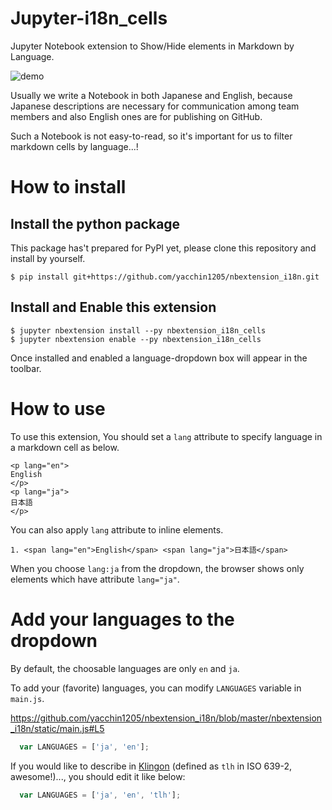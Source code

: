 # Jupyter-i18n_cells
Jupyter Notebook extension to Show/Hide elements in Markdown by Language.

![demo](https://raw.githubusercontent.com/yacchin1205/nbextension_i18n/master/demo.gif)

Usually we write a Notebook in both Japanese and English,
because Japanese descriptions are necessary for communication among team members and also English ones are for publishing on GitHub.

Such a Notebook is not easy-to-read, so it's important for us to filter markdown cells by language...!

# How to install

## Install the python package

This package has't prepared for PyPI yet, please clone this repository and install by yourself.

```
$ pip install git+https://github.com/yacchin1205/nbextension_i18n.git
```

## Install and Enable this extension


```
$ jupyter nbextension install --py nbextension_i18n_cells
$ jupyter nbextension enable --py nbextension_i18n_cells
```

Once installed and enabled a language-dropdown box will appear in the toolbar.

# How to use

To use this extension, You should set a `lang` attribute to specify language in a markdown cell as below.

```
<p lang="en">
English
</p>
<p lang="ja">
日本語
</p>
```

You can also apply `lang` attribute to inline elements.

```
1. <span lang="en">English</span> <span lang="ja">日本語</span>
```

When you choose `lang:ja` from the dropdown, the browser shows only elements which have attribute `lang="ja"`.

# Add your languages to the dropdown

By default, the choosable languages are only `en` and `ja`.

To add your (favorite) languages, you can modify `LANGUAGES` variable in `main.js`. 

https://github.com/yacchin1205/nbextension_i18n/blob/master/nbextension_i18n/static/main.js#L5
```js
  var LANGUAGES = ['ja', 'en'];
```

If you would like to describe in [Klingon](https://en.wikipedia.org/wiki/Klingon_language) (defined as `tlh` in ISO 639-2, awesome!)..., you should edit it like below:

```js
  var LANGUAGES = ['ja', 'en', 'tlh'];
```
